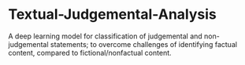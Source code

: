 # Textual-Judgemental-Analysis
A deep learning model for classification of judgemental and non-judgemental statements; to overcome challenges of identifying factual content, compared to fictional/nonfactual content.
